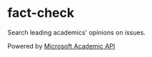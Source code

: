 # fact-check

Search leading academics' opinions on issues.

Powered by [Microsoft Academic API](https://www.google.com/search?client=safari&rls=en&q=microsoft+academic+api&ie=UTF-8&oe=UTF-8)
